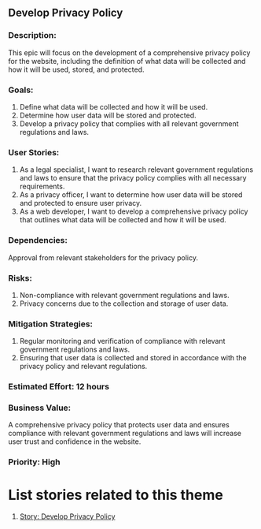 
## Develop Privacy Policy

### Description: 
This epic will focus on the development of a comprehensive privacy policy for the website, including the definition of what data will be collected and how it will be used, stored, and protected.

### Goals:

1. Define what data will be collected and how it will be used.
2. Determine how user data will be stored and protected.
3. Develop a privacy policy that complies with all relevant government regulations and laws.

### User Stories:

1. As a legal specialist, I want to research relevant government regulations and laws to ensure that the privacy policy complies with all necessary requirements.
2. As a privacy officer, I want to determine how user data will be stored and protected to ensure user privacy.
3. As a web developer, I want to develop a comprehensive privacy policy that outlines what data will be collected and how it will be used.

### Dependencies: 
Approval from relevant stakeholders for the privacy policy.

### Risks:

1. Non-compliance with relevant government regulations and laws.
2. Privacy concerns due to the collection and storage of user data.

### Mitigation Strategies:

1. Regular monitoring and verification of compliance with relevant government regulations and laws.
2. Ensuring that user data is collected and stored in accordance with the privacy policy and relevant regulations.

### Estimated Effort: 12 hours

### Business Value: 
A comprehensive privacy policy that protects user data and ensures compliance with relevant government regulations and laws will increase user trust and confidence in the website.

### Priority: High


# List stories related to this theme
1. [Story: Develop Privacy Policy](/documentation/templates/theme/initiatives/epics/stories/story_template_2.md)

